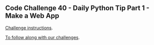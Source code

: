 ## Code Challenge 40 - Daily Python Tip Part 1 - Make a Web App

[Challenge instructions](https://pybit.es/articles/codechallenge40/).

[To follow along with our challenges](https://github.com/pybites/challenges/blob/master/INSTALL.md).

